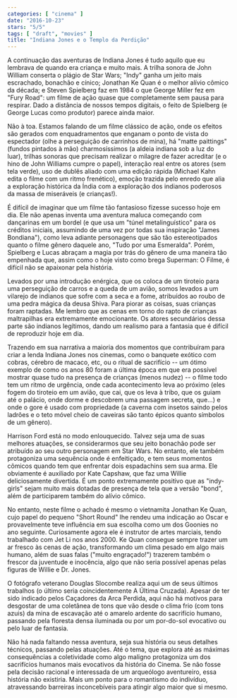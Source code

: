 ```yaml
---
categories: [ "cinema" ]
date: "2016-10-23"
stars: "5/5"
tags: [ "draft", "movies" ]
title: "Indiana Jones e o Templo da Perdição"
---
```

A continuação das aventuras de Indiana Jones é tudo aquilo que eu
lembrava de quando era criança e muito mais. A trilha sonora de John
William conserta o plágio de Star Wars; "Indy" ganha um jeito mais
escrachado, bonachão e cínico; Jonathan Ke Quan é o melhor alívio
cômico da década; e Steven Spielberg faz em 1984 o que George Miller
fez em "Fury Road": um filme de ação quase que completamente sem pausa
para respirar. Dado a distância de nossos tempos digitais, o feito de
Spielberg (e George Lucas como produtor) parece ainda maior.

Não à toa. Estamos falando de um filme clássico de ação, onde os
efeitos são gerados com enquadramentos que enganam o ponto de vista
do espectador (olhe a perseguição de carrinhos de mina), há "matte
paittings" (fundos pintados à mão) charmosíssimos (a aldeia indiana
sob a luz do luar), trilhas sonoras que precisam realizar o milagre de
fazer acreditar (e o hino de John Williams cumpre o papel), interação
real entre os atores (sem tela verde), uso de dublês aliado com uma
edição rápida (Michael Kahn edita o filme com um ritmo frenético),
emoção trazida pelo enredo que alia a exploração histórica da
Índia com a exploração dos indianos poderosos da massa de miseráveis
(e crianças!).

É difícil de imaginar que um filme tão fantasioso fizesse sucesso
hoje em dia. Ele não apenas inventa uma aventura maluca começando com
dançarinas em um bordel (e que usa um "túnel metalinguístico" para os
créditos iniciais, assumindo de uma vez por todas sua inspiração "James
Bondiana"), como leva adiante personagens que são tão estereotipados
quanto o filme gênero daquele ano, "Tudo por uma Esmeralda". Porém,
Spielberg e Lucas abraçam a magia por trás do gênero de uma maneira
tão empenhada que, assim como o hoje visto como brega Superman: O Filme,
é difícil não se apaixonar pela história.

Levados por uma introdução enérgica, que os coloca de um tiroteio
para uma perseguição de carros e a queda de um avião, somos levados
a um vilarejo de indianos que sofre com a seca e a fome, atribuídos
ao roubo de uma pedra mágica da deusa Shiva. Para piorar as coisas,
suas crianças foram raptadas. Me lembro que as cenas em torno do
rapto de crianças maltrapilhas era extremamente emocionante. Os atores
secundários dessa parte são indianos legítimos, dando um realismo
para a fantasia que é difícil de reproduzir hoje em dia.

Trazendo em sua narrativa a maioria dos momentos que contribuíram para
criar a lenda Indiana Jones nos cinemas, como o banquete exótico com
cobras, cérebro de macaco, etc, ou o ritual de sacrifício -- um ótimo
exemplo de como os anos 80 foram a última época em que era possível
mostrar quase tudo na presença de crianças (menos nudez) -- o filme
todo tem um ritmo de urgência, onde cada acontecimento leva ao próximo
(eles fogem do tiroteio em um avião, que cai, que os leva à tribo, que
os guiam até o palácio, onde dorme e descobrem uma passagem secreta,
que...) e onde o gore é usado com propriedade (a caverna com insetos
saindo pelos ladrões e o teto móvel cheio de caveiras são tanto
épicos quanto símbolos de um gênero).

Harrison Ford está no modo enlouquecido. Talvez seja uma de suas
melhores atuações, se considerarmos que seu jeito bonachão pode
ser atribuído ao seu outro personagem em Star Wars. No entanto, ele
também protagoniza uma sequência onde é enfeitiçado, e tem seus
momentos cômicos quando tem que enfrentar dois espadachins sem sua
arma. Ele obviamente é auxiliado por Kate Capshaw, que faz uma Willie
deliciosamente divertida. É um ponto extremamente positivo que as
"indy-girls" sejam muito mais dotadas de presença de tela que a versão
"bond", além de participarem também do alívio cômico.

No entanto, neste filme o achado é mesmo o vietnamita Jonathan Ke Quan,
cujo papel do pequeno "Short Round" lhe rendeu uma indicação ao Oscar
e provavelmente teve influência em sua escolha como um dos Goonies no
ano seguinte. Curiosamente agora ele é instrutor de artes marciais,
tendo trabalhado com Jet Li nos anos 2000. Ke Quan consegue sempre trazer
um ar fresco às cenas de ação, transformando um clima pesado em algo
mais humano, além de suas falas ("muito engraçado!") trazerem também
o frescor da juventude e inocência, algo que não seria possível apenas
pelas figuras de Willie e Dr. Jones.

O fotógrafo veterano Douglas Slocombe realiza aqui um de seus últimos
trabalhos (o último seria coincidentemente A Última Cruzada). Apesar
de ter sido indicado pelos Caçadores da Arca Perdida, aqui não há
motivos para desgostar de uma coletânea de tons que vão desde o clima
frio (com tons azuis) da mina de escavação até o amarelo ardente do
sacrifício humano, passando pela floresta densa iluminada ou por um
por-do-sol evocativo ou pelo luar de fantasia.

Não há nada faltando nessa aventura, seja sua história ou seus detalhes
técnicos, passando pelas atuações. Até o tema, que explora até as
máximas consequências a coletividade como algo maligno protagoniza um
dos sacrifícios humanos mais evocativos da história do Cinema. Se não
fosse pela decisão racional e interessada de um arqueólogo aventureiro,
essa história não existiria. Mais um ponto para o romantismo do
indivíduo, atravessando barreiras inconcebíveis para atingir algo
maior que si mesmo.
